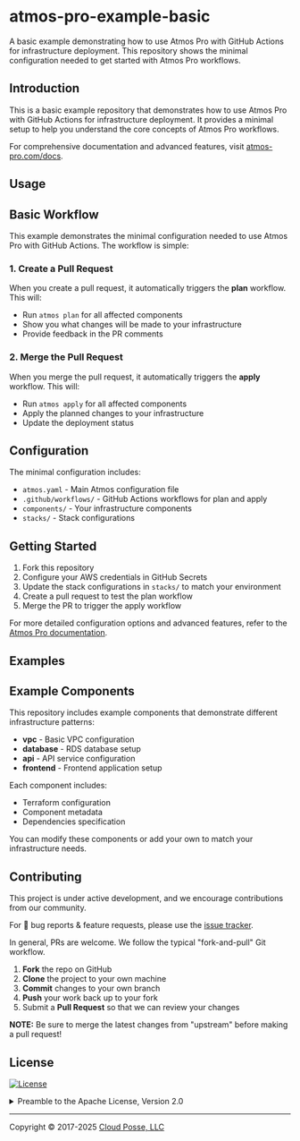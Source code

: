 # atmos-pro-example-basic


A basic example demonstrating how to use Atmos Pro with GitHub Actions for infrastructure deployment. This repository shows the minimal configuration needed to get started with Atmos Pro workflows.


## Introduction

This is a basic example repository that demonstrates how to use Atmos Pro with GitHub Actions for infrastructure deployment. It provides a minimal setup to help you understand the core concepts of Atmos Pro workflows.

For comprehensive documentation and advanced features, visit [atmos-pro.com/docs](https://atmos-pro.com/docs).



## Usage

## Basic Workflow

This example demonstrates the minimal configuration needed to use Atmos Pro with GitHub Actions. The workflow is simple:

### 1. Create a Pull Request
When you create a pull request, it automatically triggers the **plan** workflow. This will:
- Run `atmos plan` for all affected components
- Show you what changes will be made to your infrastructure
- Provide feedback in the PR comments

### 2. Merge the Pull Request
When you merge the pull request, it automatically triggers the **apply** workflow. This will:
- Run `atmos apply` for all affected components
- Apply the planned changes to your infrastructure
- Update the deployment status

## Configuration

The minimal configuration includes:
- `atmos.yaml` - Main Atmos configuration file
- `.github/workflows/` - GitHub Actions workflows for plan and apply
- `components/` - Your infrastructure components
- `stacks/` - Stack configurations

## Getting Started

1. Fork this repository
2. Configure your AWS credentials in GitHub Secrets
3. Update the stack configurations in `stacks/` to match your environment
4. Create a pull request to test the plan workflow
5. Merge the PR to trigger the apply workflow

For more detailed configuration options and advanced features, refer to the [Atmos Pro documentation](https://atmos-pro.com/docs).



## Examples

## Example Components

This repository includes example components that demonstrate different infrastructure patterns:

- **vpc** - Basic VPC configuration
- **database** - RDS database setup
- **api** - API service configuration
- **frontend** - Frontend application setup

Each component includes:
- Terraform configuration
- Component metadata
- Dependencies specification

You can modify these components or add your own to match your infrastructure needs.









## Contributing

This project is under active development, and we encourage contributions from our community.

For 🐛 bug reports & feature requests, please use the [issue tracker](https://github.com/cloudposse-examples/atmos-pro-example-basic/issues).

In general, PRs are welcome. We follow the typical "fork-and-pull" Git workflow.
 1. **Fork** the repo on GitHub
 2. **Clone** the project to your own machine
 3. **Commit** changes to your own branch
 4. **Push** your work back up to your fork
 5. Submit a **Pull Request** so that we can review your changes

**NOTE:** Be sure to merge the latest changes from "upstream" before making a pull request!
## License

<a href="https://opensource.org/licenses/Apache-2.0"><img src="https://img.shields.io/badge/License-Apache%202.0-blue.svg?style=for-the-badge" alt="License"></a>

<details>
<summary>Preamble to the Apache License, Version 2.0</summary>
<br/>
<br/>



```text
Licensed to the Apache Software Foundation (ASF) under one
or more contributor license agreements.  See the NOTICE file
distributed with this work for additional information
regarding copyright ownership.  The ASF licenses this file
to you under the Apache License, Version 2.0 (the
"License"); you may not use this file except in compliance
with the License.  You may obtain a copy of the License at

  https://www.apache.org/licenses/LICENSE-2.0

Unless required by applicable law or agreed to in writing,
software distributed under the License is distributed on an
"AS IS" BASIS, WITHOUT WARRANTIES OR CONDITIONS OF ANY
KIND, either express or implied.  See the License for the
specific language governing permissions and limitations
under the License.
```
</details>


---
Copyright © 2017-2025 [Cloud Posse, LLC](https://cpco.io/copyright)
 